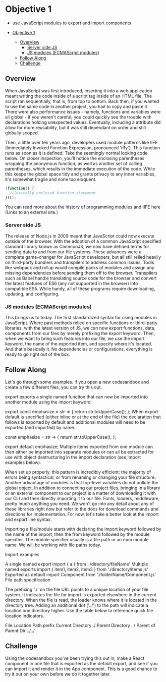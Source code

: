 # Objective 1 

- use JavaScript modules to export and import components

- [Objective 1](#objective-1)
  - [Overview](#overview)
    - [Server side JS](#server-side-js)
    - [JS modules (ECMAScript modules)](#js-modules-ecmascript-modules)
  - [Follow Along](#follow-along)
  - [Challenge](#challenge)

## Overview
When JavaScript was first introduced, inserting it into a web application meant writing the code inside of a script tag inside of an HTML file. The script ran sequentially, that is, from top to bottom. Back then, if you wanted to use the same code in another project, you had to copy and paste it. There were also performance issues - namely, functions and variables were all global - if you weren't careful, you could quickly see the trouble with declarations holding unexpected values. Eventually, including a <src> attribute did allow for more reusability, but it was still dependant on order and still globally scoped.

Then, a little over ten years ago, developers used module patterns like IIFE (Immediately Invoked Function Expression, pronounced 'iffy'). This function runs as soon as it is defined. Take the seemingly normal looking code below. On closer inspection, you'll notice the enclosing parentheses wrapping the anonymous function, as well as another set of calling parentheses, which results in the immediate execution of the code. While this keeps the global space tidy and grants privacy to any inner variables, it's somewhat fragile and none too eloquent.


```js
(function() {
  //lexically enclosed function statement
})();
```

You can read more about the history of programming modules and IIFE here (Links to an external site.)

### Server side JS
The release of Node.js in 2009 meant that JavaScript could now execute outside of the browser. With the adoption of a common JavaScript specified standard library known as CommonJS, we now have defined terms for sending data to and from our file systems. These advances were a complete game-changer for JavaScript developers, but all still relied heavily on third-party bundlers and transpilers to address common issues. Tools like webpack and rollup would compile packs of modules and assign any missing dependencies before sending them off to the browser. Transpilers such as Babel handle translating source code for the browser and convert the latest features of ES6 (any not supported in the browser) into compatible ES5. While handy, all of these programs require downloading, updating, and configuring.

### JS modules (ECMAScript modules)
This brings us to today. The first standardized syntax for using modules in JavaScript. Where past methods relied on specific functions or third-party libraries, with the latest version of JS, we can now export functions, data, components from our files by merely prefixing the export keyword. Then, when we want to bring such features into our file, we use the import keyword, the name of the exported item, and specify where it's located. And that's basically it. No dependencies or configurations, everything is ready to go right out of the box.

## Follow Along
Let's go through some examples. If you open a new codesandbox and create a few different files, you can try this out.

export exports a single named function that can now be imported into another module using the import keyword

export const emphasize = str => {
  return str.toUpperCase();
};
When export default is specified (either inline or at the end of the file) the declaration that follows is exported by default and additional modules will need to be exported (and imported) by name.

const emphasize = str => {
  return str.toUpperCase();
};

export default emphasize;
Multiple items exported from one module can then either be imported into separate modules or can all be extracted for use with object destructuring in the import declaration (see Import examples below).

When set up properly, this pattern is incredibly efficient; the majority of errors being syntactical, or from renaming or changing your file structure. Another advantage of modules is that top-level variables do not pollute the global object. In addition to connecting our project files, bringing in a library or an external component to our project is a matter of downloading it with our CLI and then directly importing it to our file. Fonts, loaders, middleware, pretty much anything you need. We won't go into any detail about any of these libraries right now but refer to the docs for download commands and directions for implementation. For now, let's take a better look at the import and export line syntax.

Importing a file/module starts with declaring the import keyword followed by the name of the import, then the from keyword followed by the module specifier. The module specifier usually is a file path or an npm module name. We will be working with file paths today.

Import examples

A single named export
import { a } from './directory/fileName'
Multiple named exports
import { item1, item2, item3 } from './directory/items.js'
Exported as default
import Component from './folderName/Component.js'
File path specification

The prefixing './' on the file URL points to a unique location of your file system. It indicates the file for import is exported elsewhere in the current directory. When the file is read, the loader knows where it is located in the directory tree. Adding an additional dot ('../') to the path will indicate a location one directory higher. Use the table below to reference quick file location indicators.

File Location	Path prefix
Current Directory	./
Parent Directory	../
Parent of Parent Dir	../../

## Challenge
Using the codesandbox you've been trying this out in, make a React component in one file that is exported as the default export, and see if you can import it and render it in the App component. This is a good chance to try it out on your own before we do it together later.